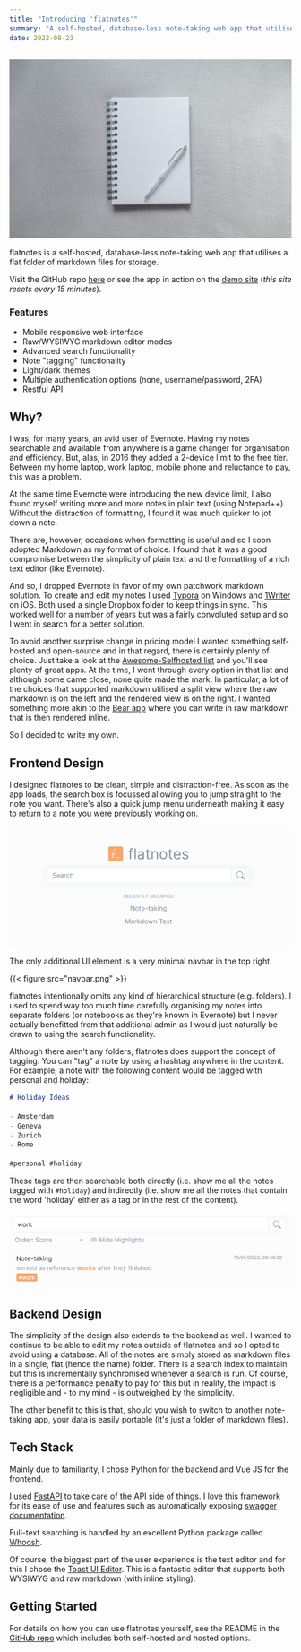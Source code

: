 ```yaml
---
title: "Introducing 'flatnotes'"
summary: "A self-hosted, database-less note-taking web app that utilises a flat folder of markdown files for storage."
date: 2022-08-23
---
```


![diana-polekhina-1ixT36dfuSQ-unsplash](diana-polekhina-1ixT36dfuSQ-unsplash.jpg)

flatnotes is a self-hosted, database-less note-taking web app that utilises a flat folder of markdown files for storage.

Visit the GitHub repo [here](https://github.com/dullage/flatnotes) or see the app in action on the [demo site](https://demo.flatnotes.io/) (_this site resets every 15 minutes_).

### Features

- Mobile responsive web interface
- Raw/WYSIWYG markdown editor modes
- Advanced search functionality
- Note "tagging" functionality
- Light/dark themes
- Multiple authentication options (none, username/password, 2FA)
- Restful API

## Why?

I was, for many years, an avid user of Evernote. Having my notes searchable and available from anywhere is a game changer for organisation and efficiency. But, alas, in 2016 they added a 2-device limit to the free tier. Between my home laptop, work laptop, mobile phone and reluctance to pay, this was a problem.

At the same time Evernote were introducing the new device limit, I also found myself writing more and more notes in plain text (using Notepad++). Without the distraction of formatting, I found it was much quicker to jot down a note.

There are, however, occasions when formatting is useful and so I soon adopted Markdown as my format of choice. I found that it was a good compromise between the simplicity of plain text and the formatting of a rich text editor (like Evernote).

And so, I dropped Evernote in favor of my own patchwork markdown solution. To create and edit my notes I used [Typora](https://typora.io/) on Windows and [1Writer](http://1writerapp.com/) on iOS. Both used a single Dropbox folder to keep things in sync. This worked well for a number of years but was a fairly convoluted setup and so I went in search for a better solution.

To avoid another surprise change in pricing model I wanted something self-hosted and open-source and in that regard, there is  certainly plenty of choice. Just take a look at the [Awesome-Selfhosted list](https://github.com/awesome-selfhosted/awesome-selfhosted#note-taking--editors) and you'll see plenty of great apps. At the time, I went through every option in that list and although some came close, none quite made the mark. In particular, a lot of the choices that supported markdown utilised a split view where the raw markdown is on the left and the rendered view is on the right. I wanted something more akin to the [Bear app](https://bear.app/) where you can write in raw markdown that is then rendered inline.

So I decided to write my own.

## Frontend Design

I designed flatnotes to be clean, simple and distraction-free. As soon as the app loads, the search box is focussed allowing you to jump straight to the note you want. There's also a quick jump menu underneath making it easy to return to a note you were previously working on.

![Search Box](search-box.png)

The only additional UI element is a very minimal navbar in the top right.

{{< figure src="navbar.png" >}}

flatnotes intentionally omits any kind of hierarchical structure (e.g. folders). I used to spend way too much time carefully organising my notes into separate folders (or notebooks as they're known in Evernote) but I never actually benefitted from that additional admin as I would just naturally be drawn to using the search functionality.

Although there aren't any folders, flatnotes does support the concept of tagging. You can "tag" a note by using a hashtag anywhere in the content. For example, a note with the following content would be tagged with personal and holiday:

```markdown
# Holiday Ideas

- Amsterdam
- Geneva
- Zurich
- Rome

#personal #holiday
```

These tags are then searchable both directly (i.e. show me all the notes tagged with `#holiday`) and indirectly (i.e. show me all the notes that contain the word 'holiday' either as a tag or in the rest of the content).

![Search Result](search-result.png)

## Backend Design

The simplicity of the design also extends to the backend as well. I wanted to continue to be able to edit my notes outside of flatnotes and so I opted to avoid using a database. All of the notes are simply stored as markdown files in a single, flat (hence the name) folder. There is a search index to maintain but this is incrementally synchronised whenever a search is run. Of course, there is a performance penalty to pay for this but in reality, the impact is negligible and - to my mind - is outweighed by the simplicity.

The other benefit to this is that, should you wish to switch to another note-taking app, your data is easily portable (it's just a folder of markdown files).

## Tech Stack

Mainly due to familiarity, I chose Python for the backend and Vue JS for the frontend.

I used [FastAPI](https://fastapi.tiangolo.com/) to take care of the API side of things. I love this framework for its ease of use and features such as automatically exposing [swagger documentation](https://demo.flatnotes.io/docs).

Full-text searching is handled by an excellent Python package called [Whoosh](https://whoosh.readthedocs.io/en/latest/intro.html).

Of course, the biggest part of the user experience is the text editor and for this I chose the [Toast UI Editor](https://github.com/nhn/tui.editor). This is a fantastic editor that supports both WYSIWYG and raw markdown (with inline styling).

## Getting Started

For details on how you can use flatnotes yourself, see the README in the [GitHub repo](https://github.com/dullage/flatnotes) which includes both self-hosted and hosted options.
